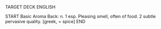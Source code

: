 TARGET DECK
ENGLISH

START
Basic
Aroma
Back: n. 1 esp. Pleasing smell, often of food. 2 subtle pervasive quality. [greek, = spice]
END
